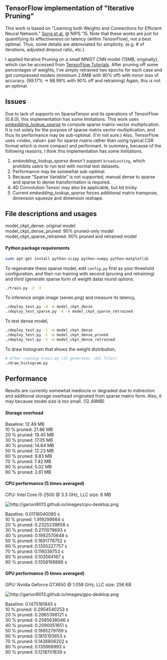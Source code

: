 ## TensorFlow implementation of "Iterative Pruning"

This work is based on "Learning both Weights and Connections for Efficient
Neural Network." [Song et al.](http://arxiv.org/pdf/1506.02626v3.pdf) @ NIPS '15.
Note that these works are just for quantifying its effectiveness on latency (within TensorFlow),
not a best optimal. Thus, some details are abbreviated for simplicity. (e.g. # of iterations, adjusted dropout ratio, etc.)

I applied Iterative Pruning on a small MNIST CNN model (13MB, originally), which can be
accessed from [TensorFlow Tutorials](https://www.tensorflow.org/versions/r0.8/tutorials/mnist/pros/index.html).
After pruning off some percentages of weights, I've simply retrained two epochs for
each case and got compressed models (minimum 2.6MB with 90% off) with minor loss of accuracy.
(99.17% -> 98.99% with 90% off and retraining) Again, this is not an optimal.

## Issues

Due to lack of supports on SparseTensor and its operations of TensorFlow (0.8.0),
this implementation has some limitations. This work uses [*embedding_lookup_sparse*](https://www.tensorflow.org/versions/r0.8/api_docs/python/nn.html#embedding_lookup_sparse) to compute sparse matrix-vector multiplication.
It is not solely for the purpose of sparse matrix vector multiplication, and thus its performance may be sub-optimal. (I'm not sure.)
Also, TensorFlow uses \<index, value\> pair for sparse matrix rather than
using typical CSR format which is more compact and performant.
In summary, because of the following reasons, I think this implementation has some limitations.

1. *embedding_lookup_sparse* doesn't support ```broadcasting```, which prohibits users to run test with normal test datasets.
2. Performance may be somewhat sub-optimal.
3. Because "Sparse Variable" is not supported, manual dense to sparse and sparse to dense transformation is required.
4. 4D Convolution Tensor may also be applicable, but bit tricky.
5. Current *embedding_lookup_sparse* forces additional matrix transpose, dimension squeeze and dimension reshape.

## File descriptions and usages

model_ckpt_dense: original model<br>
model_ckpt_dense_pruned: 90% pruned-only model<br>
model_ckpt_sparse_retrained: 90% pruned and retrained model<br>

#### Python package requirements
```bash
sudo apt-get install python-scipy python-numpy python-matplotlib
```

To regenerate these sparse model, edit ```config.py``` first as your threshold configuration,
and then run training with second (pruning and retraining) and third (generate sparse form of weight data) round options.

```bash
./train.py -2 -3
```

To inference single image (seven.png) and measure its latency,

```bash
./deploy_test.py -d -m model_ckpt_dense
./deploy_test_sparse.py -d -m model_ckpt_sparse_retrained
```

To test dense model,

```bash
./deploy_test.py -t -m model_ckpt_dense
./deploy_test.py -t -m model_ckpt_dense_pruned
./deploy_test.py -t -m model_ckpt_dense_retrained
```

To draw histogram that shows the weight distribution,

```bash
# After running train.py (it generates .dat files)
./draw_histogram.py
```

## Performance
Results are currently somewhat mediocre or degraded due to indirection and additional storage overhead originated from sparse matrix form.
Also, it may because model size is too small. (12.49MB)

#### Storage overhead
Baseline: 12.49 MB<br>
10 % pruned: 21.86 MB<br>
20 % pruned: 19.45 MB<br>
30 % pruned: 17.05 MB<br>
40 % pruned: 14.64 MB<br>
50 % pruned: 12.23 MB<br>
60 % pruned: 9.83 MB<br>
70 % pruned: 7.42 MB<br>
80 % pruned: 5.02 MB<br>
90 % pruned: 2.61 MB<br>

#### CPU performance (5 times averaged)
CPU: Intel Core i5-2500 @ 3.3 GHz,
LLC size: 6 MB

<img src=http://garion9013.github.io/images/cpu-desktop.png alt=http://garion9013.github.io/images/cpu-desktop.png>

Baseline: 0.01118040085 s<br>
10 % pruned: 1.919299984   s<br>
20 % pruned: 0.2325239658  s<br>
30 % pruned: 0.2111079693  s<br>
40 % pruned: 0.1982570648  s<br>
50 % pruned: 0.1691776752  s<br>
60 % pruned: 0.1305227757  s<br>
70 % pruned: 0.116039753   s<br>
80 % pruned: 0.103564167   s<br>
90 % pruned: 0.1058168888  s<br>

#### GPU performance (5 times averaged)
GPU: Nvidia Geforce GTX650 @ 1.058 GHz,
LLC size: 256 KB

<img src=http://garion9013.github.io/images/gpu-desktop.png alt=http://garion9013.github.io/images/gpu-desktop.png>

Baseline: 0.1475181845 s<br>
10 % pruned: 0.2954540253 s<br>
20 % pruned: 0.2665398121 s<br>
30 % pruned: 0.2585638046 s<br>
40 % pruned: 0.2090051651 s<br>
50 % pruned: 0.1995279789 s<br>
60 % pruned: 0.1815193653 s<br>
70 % pruned: 0.1436806202 s<br>
80 % pruned: 0.135668993  s<br>
90 % pruned: 0.1218701839 s<br>








